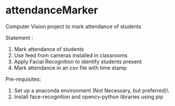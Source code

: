 # attendanceMarker
Computer Vision project to mark attendance of students

Statement :
 1. Mark attendance of students
 2. Use feed from cameras installed in classrooms
 3. Apply Facial Recognition to identify students present
 4. Mark attendance in an csv file with time stamp

Pre-requisites:
 1. Set up a anaconda environment (Not Necessary, but preferred)\
 2. Install face-recognition and opencv-python libraries using pip
